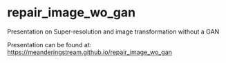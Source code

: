 # repair_image_wo_gan
Presentation on Super-resolution and image transformation without a GAN

Presentation can be found at:
https://meanderingstream.github.io/repair_image_wo_gan

